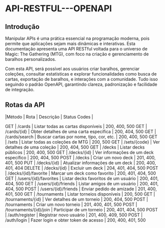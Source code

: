 # API-RESTFUL---OPENAPI

## Introdução
Manipular APIs é uma prática essencial na programação moderna, pois permite que aplicações sejam mais dinâmicas e interativas. Esta documentação apresenta uma API RESTful voltada para o universo de Magic: The Gathering (MTG), com foco na criação e gerenciamento de baralhos personalizados.

Com esta API, será possível aos usuários criar baralhos, gerenciar coleções, consultar estatísticas e explorar funcionalidades como busca de cartas, exportação de baralhos, e interações com a comunidade. Tudo isso seguindo o padrão OpenAPI, garantindo clareza, padronização e facilidade de integração.

## Rotas da API
|Método | Rota | Descrição | Status Codes
|

GET | /cards | Listar todas as cartas disponíveis | 200, 400, 500
GET | /cards/{id} | Obter detalhes de uma carta específica | 200, 404, 500
GET | /cards/search | Buscar cartas por nome, tipo, cor, etc. | 200, 400, 500
GET | /sets | Listar todas as coleções de MTG | 200, 500
GET | /sets/{code} | Ver detalhes de uma coleção | 200, 404, 500
GET | /decks | Listar decks públicos | 200, 400, 500
GET | /decks/{id} | Ver informações de um deck específico | 200, 404, 500
POST | /decks | Criar um novo deck | 201, 400, 401, 500
PUT | /decks/{id} | Atualizar informações de um deck | 200, 400, 401, 404
DELETE | /decks/{id} | Excluir um deck | 204, 401, 404, 500
POST | /decks/{id}/favorite | Marcar um deck como favorito | 200, 401, 404, 500
GET | /users/{id}/favorites | Listar decks favoritos de um usuário | 200, 401, 404, 500
GET | /users/{id}/friends | Listar amigos de um usuário | 200, 401, 404, 500
POST | /users/{id}/friends | Enviar pedido de amizade | 201, 400, 401, 500
GET | /tournaments | Listar torneios disponíveis | 200, 500
GET | /tournaments/{id} | Ver detalhes de um torneio | 200, 404, 500
POST | /tournaments | Criar um novo torneio | 201, 400, 401, 500
POST | /tournaments/{id}/join | Participar de um torneio | 200, 401, 404, 500
POST | /auth/register | Registrar novo usuário | 201, 400, 409, 500
POST | /auth/login | Fazer login e obter token de acesso | 200, 400, 401, 500
